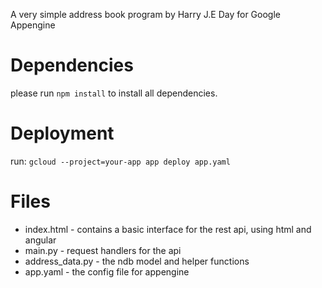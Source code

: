 A very simple address book program by Harry J.E Day for Google Appengine

# Dependencies

please run `npm install` to install all dependencies.

# Deployment

run: `gcloud --project=your-app app deploy app.yaml`

# Files

- index.html - contains a basic interface for the rest api, using html and angular
- main.py - request handlers for the api
- address_data.py - the ndb model and helper functions
- app.yaml - the config file for appengine